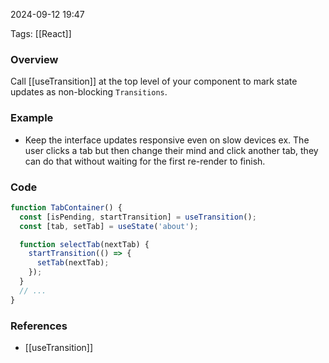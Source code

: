 
2024-09-12 19:47

Tags: [[React]]

### Overview
Call [[useTransition]] at the top level of your component to mark state updates as non-blocking `Transitions`.

### Example
- Keep the interface updates responsive even on slow devices
    ex. The user clicks a tab but then change their mind and click another tab, they can do that without waiting for the first re-render to finish.

### Code
```javascript
function TabContainer() {
  const [isPending, startTransition] = useTransition();
  const [tab, setTab] = useState('about');

  function selectTab(nextTab) {
    startTransition(() => {
      setTab(nextTab);
    });
  }
  // ...
}
```

### References
- [[useTransition]]


